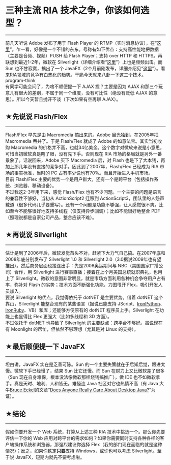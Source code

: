 # 三种主流 RIA 技术之争，你该如何选型？ 

-----

 前几天听说 Adobe 发布了用于 Flash Player 的 RTMP（实时消息协议），在“[这里](http://www.adobe.com/aboutadobe/pressroom/pressreleases/200901/012009RTMP.html)”。乍一看，好像是一个不错的东东。号称有如下优点：支持高性能地把数据（主要是音频、视频）PUSH 给 Flash Player；支持 over HTTP 和 HTTPS。再联想到最近1-2年，微软在 Silverlight（详细介绍看“[这里](https://en.wikipedia.org/wiki/Silverlight)”）上也是频频出击。而 Sun 也不甘寂寞，搞出了一个 JavaFX（2个月前刚发布，详细介绍见“[这里](https://en.wikipedia.org/wiki/JavaFX)”）。看来RIA领域的竞争有白热化的趋势。干脆今天就来八卦一下这三个技术。program-think  
 有同学可能会问了，为啥不顺便提一下 AJAX 捏？主要是因为 AJAX 和那三个玩意儿有很大的差别，不属于同一个维度，没有可比性（绝没有贬低 AJAX 的意思）。所以今天暂且抛开不谈（下次如果有空再聊 AJAX）。  
   
 ## ★先说说 Flash/Flex
---------------

  
 Flash/Flex 早先是由 Macromedia 搞出来的。Adobe 目光独到，在2005年把 Macromedia 吞并了。于是 Flash/Flex 就成了 Adobe 的如意法宝。其实当初收购 Macromedia 的价格并不高，也就34亿美金。这个数字对微软来说是小意思，可惜当初微软真是瞎了眼，没有先下手。否则现在 RIA 市场的格局就是另外一番景象了。话说回来，Adobe 买下 Macromedia 后，对 Flash 也是下了大本钱，再加上那几年没有直接的竞争对手。因此到了2007年，Flash/Flex 已经成为 RIA 市场的事实标准，当时的 PC 占有率少说也有70%。而且开始进入手机市场。  
 目前 Flash/Flex 主要的优势一个是用户群大，还有一个是跨平台（包括操作系统、浏览器、移动设备）。  
 不过我这2-3年用下来，感觉 Flash/Flex 也有不少问题。一个主要的问题是语言的兼容性不够好，当初从 ActionScript2 迁移到 ActionScript3，团队里的人怨声载道（很多代码几乎要重写）。还有一个问题是功能不够强，让人感觉很不爽。比如至今不能够很好地支持多线程（仅支持异步回调）；比如不能很好地整合 PDF（照理说都是自家公司产品，整合应该不难）。  
   
 ## ★再说说 Silverlight
----------------

  
 估计是到了2006年后，微软发觉苗头不对，赶紧下大力气自己搞。在2007年底和2008年底分别发布了 Silverlight 1.0 和 Silverlight 2.0（3.0据说2009年也有望推出）。然后商务层面也接连出手：先是2008奥运期间与 NBC（美国国家广播公司）合作，用 Silverlight 进行赛事直播；接着在上个月美国总统就职典礼，也用上了 Silverlight。微软的意图非常明显，就是市场方面利用各种机会争夺用户占有率，弥补对 Flash 的劣势；技术方面不断强化功能，力图甩开 Flex，吸引开发人员加入。  
 要说 Silverlight 的优点，我觉得依托于 dotNET 是主要优势。借着 dotNET 这个靠山，Silverlight 能整合现有的某些语言（据说已能支持 JScript、[IronPython](https://en.wikipedia.org/wiki/IronPython)、[IronRuby](https://en.wikipedia.org/wiki/IronRuby)、VB）和库；还能够方便原有的 dotNET 程序员上手。Silverlight 在功能上也显得比 Flex 更强大（比如多线程和 3D 方面）。  
 不过依托于 dotNET 也导致了 Silverlight 的主要缺点：跨平台不够好。虽说现在有 Moonlight 的帮忙，但依然不够理想（尤其是对 Linux 的支持）。  
   
 ## ★最后顺便提一下 JavaFX
---------------

  
 坦白讲，JavaFX 实在是乏善可陈。Sun 的一个主要失策就在于后知后觉，跟进太慢。微软下手已经慢了，结果 Sun 比它还慢。而 Sun 在财力上又比微软差了很多（Sun 现在自身难保，根本没法像微软那样烧钱搞推广），做 IDE 也不如微软拿手。真是天时、地利、人和皆无。难怪连 Java 社区对它也热情不高（有 Java 大牛[Bruce Eckel](https://en.wikipedia.org/wiki/Bruce_Eckel)的文章“[Does Anyone Really Care About Desktop Java?](http://www.artima.com/weblogs/viewpost.jsp?thread=234900)”为证）。  
   
 ## ★结论
---

  
 假如你要开发一个 Web 系统，打算从上述三种 RIA 技术中挑选一个。那么你先要评估一下你的 Web 应用对跨平台的需求如何？如果你需要同时支持各种各样的客户端操作系统和浏览器，那强烈建议你选择 Flex（我的部门现在面临的就是这种情况）；反之，如果你铁定**只要**支持 Windows，或许也可以考虑 Silverlight。至于说 JavaFX，短期内就先不要考虑啦。 